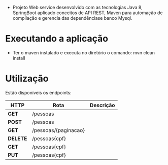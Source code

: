 - Projeto Web service desenvolvido com as tecnologias Java 8, SpringBoot aplicado conceitos de API REST, Maven para automação de compilação e gerencia das dependênciase banco Mysql.

# Executando a aplicação

- Ter o maven instalado e executa no diretório o comando: mvn clean install 

# Utilização

Estão disponíveis os endpoints:

| HTTP | Rota | Descrição |
| ----------- | ---- | --------- |
| **GET** | /pessoas| 
| **POST** | /pessoas |
| **GET** | /pessoas/{paginacao}| 
| **DELETE** | /pessoas{cpf} |
| **GET** | /pessoas{cpf} |
| **PUT** | /pessoas{cpf} |

